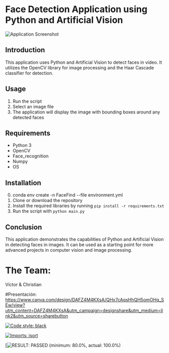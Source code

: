 # Face Detection Application using Python and Artificial Vision

![Application Screenshot](https://github.com/aratan/idfaceml/blob/main/Captura%20de%20pantalla_2023-01-21_12-28-50.png?raw=true)

## Introduction

This application uses Python and Artificial Vision to detect faces in video. It utilizes the OpenCV library for image processing and the Haar Cascade classifier for detection.

## Usage

1. Run the script
2. Select an image file
3. The application will display the image with bounding boxes around any detected faces

## Requirements

- Python 3
- OpenCV
- Face_recognition
- Numpy
- OS

## Installation
0. conda env create -n FaceFind --file environment.yml
1. Clone or download the repository
2. Install the required libraries by running `pip install -r requirements.txt`
3. Run the script with `python main.py`

## Conclusion

This application demonstrates the capabilities of Python and Artificial Vision in detecting faces in images. It can be used as a starting point for more advanced projects in computer vision and image processing.


# The Team: 
Víctor & Christian

#Presentación:
https://www.canva.com/design/DAFZ4M4KXsA/QHx7cAqsHhQH5omOHq_SEw/view?utm_content=DAFZ4M4KXsA&utm_campaign=designshare&utm_medium=link2&utm_source=sharebutton

[![Code style: black](https://img.shields.io/badge/code%20style-black-000000.svg)](https://github.com/psf/black)

[![Imports: isort](https://img.shields.io/badge/%20imports-isort-%231674b1?style=flat&labelColor=ef8336)](https://pycqa.github.io/isort/)

[![RESULT: PASSED (minimum: 80.0%, actual: 100.0%)](https://img.shields.io/badge/interrogate-80%25%20--%20100%25%20PASS-green)

